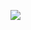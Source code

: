 ![](https://github.com/igorsuzuki99/bertoti/blob/52ca9c012326508ce9e3df510732b836550898ff/Padr%C3%B5es%20de%20Projetos/LojaEcommerce/unificados.jpg)
